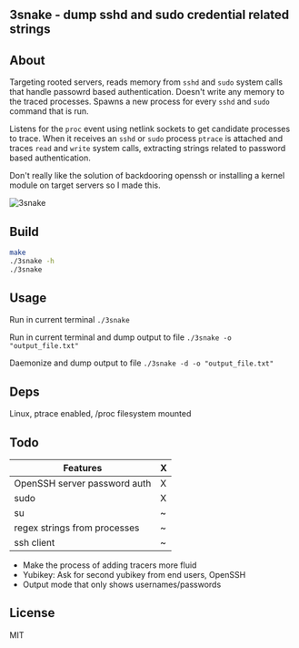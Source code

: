 3snake - dump sshd and sudo credential related strings
---




About
---
Targeting rooted servers, reads memory from `sshd` and `sudo` system calls that handle passowrd based authentication. Doesn't write any memory to the traced processes. Spawns a new process for every `sshd` and `sudo` command that is run.

Listens for the `proc` event using netlink sockets to get candidate processes to trace. When it receives an `sshd` or `sudo` process `ptrace` is attached and traces `read` and `write` system calls, extracting strings related to password based authentication.

Don't really like the solution of backdooring openssh or installing a kernel module on target servers so I made this.

![3snake](https://user-images.githubusercontent.com/20363764/35941544-74b2d22c-0c07-11e8-887a-474cb9b6daec.gif)










Build
---
```sh
make
./3snake -h
./3snake
```




Usage
---

Run in current terminal
`./3snake`

Run in current terminal and dump output to file
`./3snake -o "output_file.txt"`

Daemonize and dump output to file
`./3snake -d -o "output_file.txt"`





Deps
---
Linux, ptrace enabled, /proc filesystem mounted



Todo
---

| Features                                          | X   |
|---------------------------------------------------|-----|
| OpenSSH server password auth                      | X   |
| sudo                                              | X   |
| su                                                | ~   |
| regex strings from processes                      | ~   |
| ssh client                                        | ~   |

* Make the process of adding tracers more fluid
* Yubikey: Ask for second yubikey from end users, OpenSSH
* Output mode that only shows usernames/passwords




License
---
MIT











